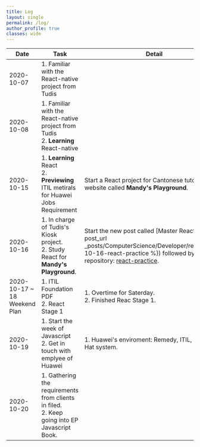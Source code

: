 ```yaml
---
title: Log
layout: single
permalink: /log/
author_profile: true
classes: wide
---
```


| Date                                   | Task                                                         | Detail                                                       |
| -------------------------------------- | ------------------------------------------------------------ | ------------------------------------------------------------ |
| 2020-10-07                             | 1. Familiar with the React-native project from Tudis         |                                                              |
| 2020-10-08                             | 1. Familiar with the React-native project from Tudis<br />2. **Learning** React-native |                                                              |
| 2020-10-15                             | 1. **Learning** React<br />2. **Previewing** ITIL metirals for Huawei Jobs Requirement | Start a React project for Cantonese tutorial website called **Mandy's Playground**. |
| 2020-10-16                             | 1. In charge of Tudis's Kiosk project.<br />2. Study React for **Mandy's Playground**. | Start the new post called [Master React]({% post_url _posts/ComputerScience/Developer/react/2020-10-16-react-practice %}) followed by this repository: [react-practice](https://github.com/sokaOrochi/react-practice). |
| 2020-10-17 ~ 18<br />Weekend<br />Plan | 1. ITIL Foundation PDF<br />2. React Stage 1                 | 1. Overtime for Saterday.<br />2. Finished Reac Stage 1.     |
| 2020-10-19                             | 1. Start the week of Javascript<br />2. Get in touch with emplyee of Huawei | 1. Huawei's enviroment: Remedy, ITIL, ITSM, Red Hat system.  |
| 2020-10-20                             | 1. Gathering the requirements from clients in filed.<br />2. Keep going into EP Javascript Book. |                                                              |

